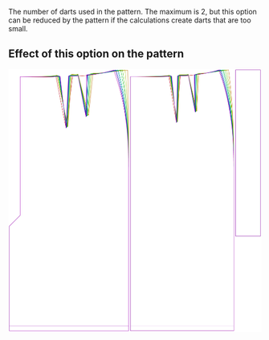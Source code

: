 The number of darts used in the pattern.
The maximum is 2, but this option can be reduced by the pattern if the calculations create darts that are too small.

## Effect of this option on the pattern

![This image shows the effect of this option by superimposing several variants that have a different value for this option](penelope_nrofdarts_sample.svg "Effect of this option on the pattern")

